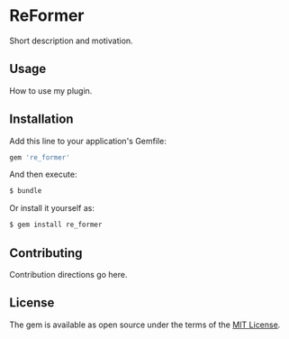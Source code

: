 # ReFormer
Short description and motivation.

## Usage
How to use my plugin.

## Installation
Add this line to your application's Gemfile:

```ruby
gem 're_former'
```

And then execute:
```bash
$ bundle
```

Or install it yourself as:
```bash
$ gem install re_former
```

## Contributing
Contribution directions go here.

## License
The gem is available as open source under the terms of the [MIT License](http://opensource.org/licenses/MIT).
